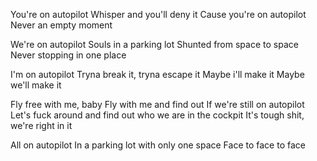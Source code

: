 You're on autopilot
Whisper and you'll deny it 
Cause you're on autopilot
Never an empty moment

We're on autopilot
Souls in a parking lot 
Shunted from space to space
Never stopping in one place

I'm on autopilot
Tryna break it, tryna escape it
Maybe i'll make it 
Maybe we'll make it 

Fly free with me, baby
Fly with me and find out 
If we're still on autopilot
Let's fuck around and find out
who we are in the cockpit
It's tough shit, we're right in it

All on autopilot
In a parking lot
with only one space
Face to face to face
